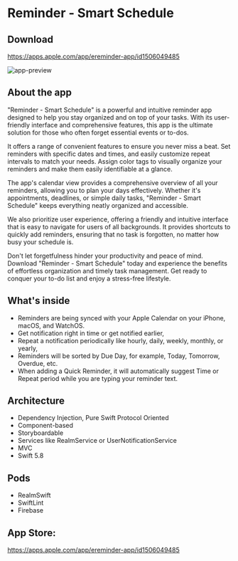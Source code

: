 # Reminder - Smart Schedule

## Download ##
https://apps.apple.com/app/ereminder-app/id1506049485

![app-preview](https://github.com/egzonpllana/EReminderApp/assets/27929436/12df2480-74ea-421b-8f83-2c42db10498f)

## About the app ##
"Reminder - Smart Schedule" is a powerful and intuitive reminder app designed to help you stay organized and on top of your tasks. With its user-friendly interface and comprehensive features, this app is the ultimate solution for those who often forget essential events or to-dos.

It offers a range of convenient features to ensure you never miss a beat. Set reminders with specific dates and times, and easily customize repeat intervals to match your needs. Assign color tags to visually organize your reminders and make them easily identifiable at a glance.

The app's calendar view provides a comprehensive overview of all your reminders, allowing you to plan your days effectively. Whether it's appointments, deadlines, or simple daily tasks, "Reminder - Smart Schedule" keeps everything neatly organized and accessible.

We also prioritize user experience, offering a friendly and intuitive interface that is easy to navigate for users of all backgrounds. It provides shortcuts to quickly add reminders, ensuring that no task is forgotten, no matter how busy your schedule is.

Don't let forgetfulness hinder your productivity and peace of mind. Download "Reminder - Smart Schedule" today and experience the benefits of effortless organization and timely task management. Get ready to conquer your to-do list and enjoy a stress-free lifestyle.

## What's inside ## 
- Reminders are being synced with your Apple Calendar on your iPhone, macOS, and WatchOS.
- Get notification right in time or get notified earlier,
- Repeat a notification periodically like hourly, daily, weekly, monthly, or yearly,
- Reminders will be sorted by Due Day, for example, Today, Tomorrow, Overdue, etc.
- When adding a Quick Reminder, it will automatically suggest Time or Repeat period while you are typing your reminder text.

## Architecture ##

- Dependency Injection, Pure Swift Protocol Oriented
- Component-based
- Storyboardable
- Services like RealmService or UserNotificationService
- MVC
- Swift 5.8

## Pods ##
- RealmSwift
- SwiftLint
- Firebase

## App Store: ##
https://apps.apple.com/app/ereminder-app/id1506049485
